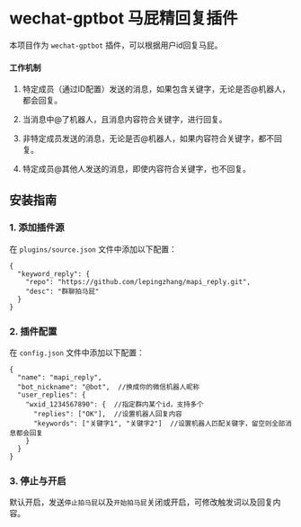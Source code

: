 # wechat-gptbot 马屁精回复插件

本项目作为 `wechat-gptbot` 插件，可以根据用户id回复马屁。

#### 工作机制
1. 特定成员（通过ID配置）发送的消息，如果包含关键字，无论是否@机器人，都会回复。


2. 当消息中@了机器人，且消息内容符合关键字，进行回复。


3. 非特定成员发送的消息，无论是否@机器人，如果内容符合关键字，都不回复。


4. 特定成员@其他人发送的消息，即使内容符合关键字，也不回复。

## 安装指南

### 1. 添加插件源
在 `plugins/source.json` 文件中添加以下配置：
```
{
  "keyword_reply": {
    "repo": "https://github.com/lepingzhang/mapi_reply.git",
    "desc": "群聊拍马屁"
  }
}
```

### 2. 插件配置
在 `config.json` 文件中添加以下配置：
```
{
  "name": "mapi_reply",
  "bot_nickname": "@bot",  //换成你的微信机器人昵称
  "user_replies": {
    "wxid_1234567890": {  //指定群内某个id，支持多个
      "replies": ["OK"],  //设置机器人回复内容
      "keywords": ["关键字1", "关键字2"]  //设置机器人匹配关键字，留空则全部消息都会回复
    }
  }
}
```

### 3. 停止与开启
默认开启，发送`停止拍马屁`以及`开始拍马屁`关闭或开启，可修改触发词以及回复内容。
